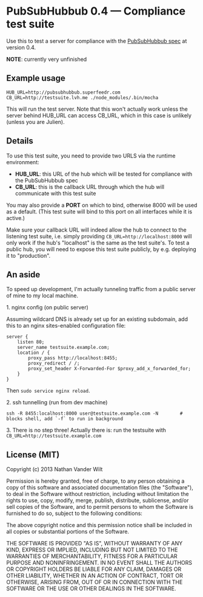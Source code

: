 # PubSubHubbub 0.4 — Compliance test suite

Use this to test a server for compliance with the [PubSubHubbub spec](https://superfeedr-misc.s3.amazonaws.com/pubsubhubbub-core-0.4.html) at version 0.4.

**NOTE**: currently very unfinished


## Example usage

    HUB_URL=http://pubsubhubbub.superfeedr.com CB_URL=http://testsuite.lvh.me ./node_modules/.bin/mocha

This will run the test server. Note that this won't actually work unless the server behind HUB_URL can access CB_URL, which in this case is unlikely (unless you are Julien).

## Details

To use this test suite, you need to provide two URLS via the runtime environment:

- **HUB_URL**: this URL of the hub which will be tested for compliance with the PubSubHubbub spec
- **CB_URL**: this is the callback URL through which the hub will communicate with this test suite

You may also provide a **PORT** on which to bind, otherwise 8000 will be used as a default. (This test suite will bind to this port on all interfaces while it is active.)

Make sure your callback URL will indeed allow the hub to connect to the listening test suite, i.e. simply providing `CB_URL=http://localhost:8000` will only work if the hub's "localhost" is the same as the test suite's. To test a public hub, you will need to expose this test suite publicly, by e.g. deploying it to "production".

## An aside

To speed up development, I'm actually tunneling traffic from a public server of mine to my local machine.

1\. nginx config (on public server)

Assuming wildcard DNS is already set up for an existing subdomain, add this to an nginx sites-enabled configuration file:

    server {
        listen 80;
        server_name testsuite.example.com;
        location / {
            proxy_pass http://localhost:8455;
            proxy_redirect / /;
            proxy_set_header X-Forwarded-For $proxy_add_x_forwarded_for;
        }
    }
    
Then `sudo service nginx reload`.

2\. ssh tunnelling (run from dev machine)

    ssh -R 8455:localhost:8000 user@testsuite.example.com -N        # blocks shell, add `-f` to run in background

3\. There is no step three! Actually there is: run the testsuite with `CB_URL=http://testsuite.example.com`


## License (MIT)

Copyright (c) 2013 Nathan Vander Wilt

Permission is hereby granted, free of charge, to any person obtaining a copy
of this software and associated documentation files (the "Software"), to deal
in the Software without restriction, including without limitation the rights
to use, copy, modify, merge, publish, distribute, sublicense, and/or sell
copies of the Software, and to permit persons to whom the Software is
furnished to do so, subject to the following conditions:

The above copyright notice and this permission notice shall be included in
all copies or substantial portions of the Software.

THE SOFTWARE IS PROVIDED "AS IS", WITHOUT WARRANTY OF ANY KIND, EXPRESS OR
IMPLIED, INCLUDING BUT NOT LIMITED TO THE WARRANTIES OF MERCHANTABILITY,
FITNESS FOR A PARTICULAR PURPOSE AND NONINFRINGEMENT. IN NO EVENT SHALL THE
AUTHORS OR COPYRIGHT HOLDERS BE LIABLE FOR ANY CLAIM, DAMAGES OR OTHER
LIABILITY, WHETHER IN AN ACTION OF CONTRACT, TORT OR OTHERWISE, ARISING FROM,
OUT OF OR IN CONNECTION WITH THE SOFTWARE OR THE USE OR OTHER DEALINGS IN
THE SOFTWARE.
